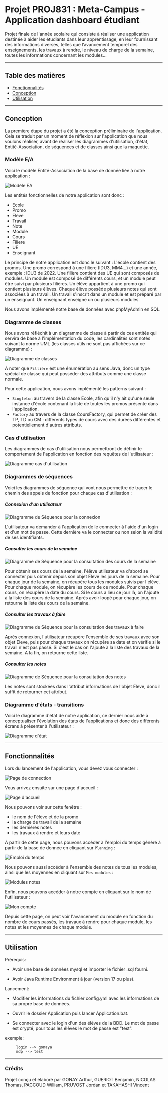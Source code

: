 # Projet PROJ831 : Meta-Campus - Application dashboard étudiant

Projet finale de l'année scolaire qui consiste à réaliser une application destinée à aider les étudiants dans leur apprentissage, en leur fournissant des informations diverses, telles que l’avancement temporel des enseignements, les travaux à rendre, le niveau de charge de la semaine, toutes les informations concernant les modules...

---
## Table des matières
- [Fonctionnalités](#fonctionnalités)
- [Conception](#conception)
- [Utilisation](#utilisation)

---
## Conception
La première étape du projet a été la conception préliminaire de l'application. Cela se traduit par un moment de réflexion sur l'application que nous voulons réaliser, avant de réaliser les diagrammes d'utilisation, d'état, Entité-Association,  de séquences et de classes ainsi que la maquette.

### Modèle E/A

Voici le modèle Entité-Association de la base de donnée liée à notre application :

![Modèle EA](Modele_EA)

Les entités fonctionnelles de notre application sont donc :
- Ecole
- Promo
- Eleve
- Travail
- Note
- Module
- Cours
- Filiere
- UE
- Enseignant

Le principe de notre application est donc le suivant :
L'école contient des promos. Une promo correspond à une filière (IDU3, MM4...) et une année, exemple : IDU3 de 2022. Une filière contient des UE qui sont composés de modules. Un module est composé de différents cours, et un module peut être suivi par plusieurs filières.
Un élève appartient à une promo qui contient plusieurs élèves. Chaque élève possède plusieurs notes qui sont associées à un travail. Un travail s'inscrit dans un module et est préparé par un enseignant. Un enseignant enseigne un ou plusieurs modules.


Nous avons implémenté notre base de données avec phpMyAdmin en SQL. 

### Diagramme de classes

Nous avons réfléchit à un diagramme de classe à partir de ces entités qui servira de base à l'implémentation du code, les cardinalités sont notés suivant la norme UML (les classes utils ne sont pas affichées sur ce diagramme) :

![Diagramme de classes](Images/diagrammeClasse.png)

A noter que `Fillière` est une énumération au sens Java, donc un type spécial de classe qui peut posséder des attributs comme une classe normale.

Pour cette application, nous avons implémenté les patterns suivant :

- `Singleton` au travers de la classe Ecole, afin qu'il n'y ait qu'une seule instance d'école contenant la liste de toutes les promos présente dans l'application.
- `Factory` au travers de la classe CoursFactory, qui permet de créer des TP, TD ou CM : différents types de cours avec des durées différentes et potentiellement d'autres attributs.

### Cas d'utilisation

Les diagrammes de cas d'utilisation nous permettront de définir le comportement de l'application en fonction des requêtes de l'utilisateur :


![Diagramme cas d'utilisation](Images/useCase.png)


### Diagrammes de séquences

Voici les diagrammes de séquence qui vont nous permettre de tracer le chemin des appels de fonction pour chaque cas d'utilisation :

##### Connexion d'un utilisateur

![Diagramme de Séquence pour la connexion](Images/sequenceConnection.png)

L'utilisateur va demander à l'application de le connecter à l'aide d'un login et d'un mot de passe. Cette dernière va le connecter ou non selon la validité de ses identifiants.

##### Consulter les cours de la semaine

![Diagramme de Séquence pour la consultation des cours de la semaine](Images/consulterCoursSemaine.png)

Pour obtenir ses cours de la semaine, l'élève utilisateur va d'abord se connecter puis obtenir depuis son objet Eleve les jours de la semaine. Pour chaque jour de la semaine, on récupère tous les modules suivis par l'élève. Pour chaque module, on récupère les cours de ce module. Pour chaque cours, on récupère la date du cours. Si le cours a lieu ce jour là, on l'ajoute à la liste des cours de la semaine. Après avoir loopé pour chaque jour, on retourne la liste des cours de la semaine.

##### Consulter les travaux à faire

![Diagramme de Séquence pour la consultation des travaux à faire](Images/consulterTravailAFaire.png)

Après connexion, l'utilisateur récupère l'ensemble de ses travaux avec son objet Eleve, puis pour chaque travaux on récupère sa date et on vérifie si le travail n'est pas passé. Si c'est le cas on l'ajoute à la liste des travaux de la semaine. A la fin, on retourne cette liste.


##### Consulter les notes

![Diagramme de Séquence pour la consultation des notes](Images/consulterNotes.png)

Les notes sont stockées dans l'attribut informations de l'objet Eleve, donc il suffit de retourner cet attribut.

### Diagramme d'états - transitions

Voici le diagramme d'état de notre application, ce dernier nous aide à conceptualiser l'évolution des états de l'applications et donc des différents écrans à présenter à l'utilisateur :

![Diagramme d'état](Images/diagrammeEtat.png)

---
## Fonctionnalités
Lors du lancement de l'application, vous devez vous connecter :

![Page de connection](Images/pageDeConnection.png)

Vous arrivez ensuite sur une page d'accueil :

![Page d'accueil](Images/ScreenAccueil.png)


Nous pouvons voir sur cette fenêtre :
 - le nom de l'élève et de la promo
 - la charge de travail de la semaine
 - les dernières notes
 - les travaux à rendre et leurs date

A partir de cette page, nous pouvons accéder à l'emploi du temps généré à partir de la base de donnée en cliquant sur `Planning` : 

![Emploi du temps](Images/emploiDuTemps.png)

Nous pouvons aussi accéder à l'ensemble des notes de tous les modules, ainsi que les moyennes en cliquant sur `Mes modules` :

![Modules notes](Images/modules.png)

Enfin, nous pouvons accéder à notre compte en cliquant sur le nom de l'utilisateur : 

![Mon compte](Images/monCompte.png)

Depuis cette page, on peut voir l'avancement du module en fonction du nombre de cours passés, les travaux à rendre pour chaque module, les notes et les moyennes de chaque module.

---
## Utilisation

Prérequis: 

- Avoir une base de données mysql et importer le fichier .sql fourni.

- Avoir Java Runtime Environment à jour (version 17 ou plus).


Lancement:

- Modifier les informations du fichier config.yml avec les informations de sa propre base de données.

- Ouvrir le dossier Application puis lancer Application.bat.

- Se connecter avec le login d'un des élèves de la BDD. Le mot de passe est crypté, pour tous les élèves le mot de passe est "test".

exemple: 

         login --> gonaya
         mdp --> test

---
### Crédits
Projet conçu et élaboré par GONAY Arthur, GUERIOT Benjamin, NICOLAS Thomas, PACCOUD William, PRUVOST Jordan et TAKAHASHI Vincent
